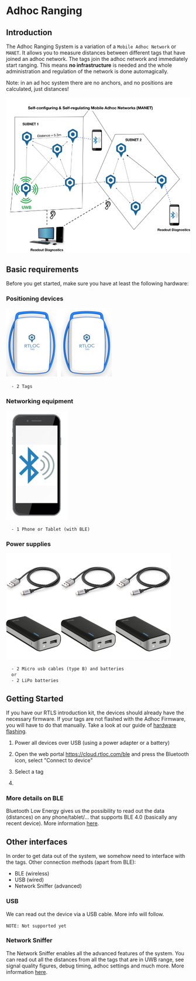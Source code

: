 # Adhoc Ranging

## Introduction
The Adhoc Ranging System is a variation of a `Mobile Adhoc Network` or `MANET`. It allows you to measure distances between different tags that have joined an adhoc network.
The tags join the adhoc network and immediately start ranging. This means **no infrastructure** is needed and the whole administration and regulation of the network is done automagically.

Note: in an ad hoc system there are no anchors, and no positions are calculated, just distances!

![adhoc](./img/adhoc.png)

## Basic requirements
Before you get started, make sure you have at least the following hardware:

### Positioning devices
![nodes](./img/adhoc_nodes.png)

```
  - 2 Tags
```

### Networking equipment
![network](./img/adhoc_phone.png)

```
  - 1 Phone or Tablet (with BLE)
```

### Power supplies
  ![power](./img/adhoc_power_supply.png)

```
  - 2 Micro usb cables (type B) and batteries
  or
  - 2 LiPo batteries
```

## Getting Started
If you have our RTLS introduction kit, the devices should already have the necessary firmware.
If your tags are not flashed with the Adhoc Firmware, you will have to do that manually. Take a look at our guide of [hardware flashing](/hardware/flashing/hw_flashing.html).

1. Power all devices over USB (using a power adapter or a battery)

2. Open the web portal https://cloud.rtloc.com/ble and press the Bluetooth icon, select "Connect to device"

3. Select a tag

4. 

### More details on BLE
Bluetooth Low Energy gives us the possibility to read out the data (distances) on any phone/tablet/... that supports BLE 4.0 (basically any recent device).
More information [here](/hardware/hw_interface_ble.html).

## Other interfaces
In order to get data out of the system, we somehow need to interface with the tags. Other connection methods (apart from BLE):
- BLE (wireless)
- USB (wired)
- Network Sniffer (advanced)


### USB
We can read out the device via a USB cable. More info will follow.

`NOTE: Not supported yet`

### Network Sniffer
The Network Sniffer enables all the advanced features of the system.
You can read out all the distances from all the tags that are in UWB range, see signal quality figures, debug timing, adhoc settings and much more.
More information [here](/hardware/hw_interface_sniffer.html).
